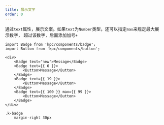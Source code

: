 ```yaml
---
title: 展示文字
order: 0
---
```


通过`text`属性，展示文案。如果`text`为`Number`类型，还可以指定`max`来规定最大展示数字，
超过该数字，后面添加加号`+`

```vdt
import Badge from 'kpc/components/badge';
import Button from 'kpc/components/button';

<div>
    <Badge text="new">Message</Badge>
    <Badge text={{ 6 }}>
        <Button>Message</Button>
    </Badge>
    <Badge text={{ 19 }}>
        <Button>Message</Button>
    </Badge>
    <Badge text={{ 100 }} max={{ 99 }}>
        <Button>Message</Button>
    </Badge>
</div>
```

```styl
.k-badge
    margin-right 30px
```
